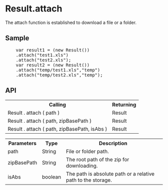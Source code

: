 <H1>Result.attach</H1>

The attach function is established to download a file or a folder.

<h2>Sample</h2>
<pre>
	var result1 = (new Result())
	.attach("test1.xls")
	.attach("test2.xls");
	var result2 = (new Result())
	.attach("temp/test1.xls","temp")
	.attach("temp/test2.xls","temp");
</pre>

<h2>API</h2>

<table>
<tr><th>Calling</th><th>Returning</th></tr>
<tr><td>Result . attach ( path )</td><td>Result</td></tr>
<tr><td>Result . attach ( path, zipBasePath )</td><td>Result</td></tr>
<tr><td>Result . attach ( path, zipBasePath, isAbs )</td><td>Result</td></tr>
</table>

<table>
<tr><th>Parameters</th><th>Type</th><th>Description</th></tr>
<tr><td>path</td><td>String</td><td>File or folder path.</td></tr>
<tr><td>zipBasePath</td><td>String</td><td>The root path of the zip for downloading.</td></tr>
<tr><td>isAbs</td><td>boolean</td><td>The path is absolute path or a relative path to the storage.</td></tr>
</table>

